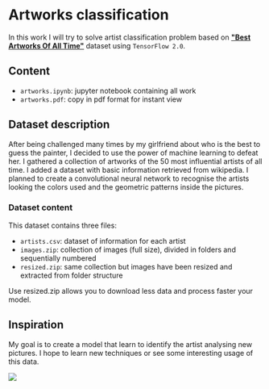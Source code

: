 # Artworks classification

In this work I will try to solve artist classification problem based on [**"Best Artworks Of All Time"**](https://www.kaggle.com/ikarus777/best-artworks-of-all-time) dataset using `TensorFlow 2.0`. 

## Content

* `artworks.ipynb`: jupyter notebook containing all work
* `artworks.pdf`: copy in pdf format for instant view

## Dataset description

After being challenged many times by my girlfriend about who is the best to guess the painter, I decided to use the power of machine learning to defeat her.
I gathered a collection of artworks of the 50 most influential artists of all time. I added a dataset with basic information retrieved from wikipedia. I planned to create a convolutional neural network to recognise the artists looking the colors used and the geometric patterns inside the pictures.

### Dataset content

This dataset contains three files:

* `artists.csv`: dataset of information for each artist
* `images.zip`: collection of images (full size), divided in folders and sequentially numbered
* `resized.zip`: same collection but images have been resized and extracted from folder structure

Use resized.zip allows you to download less data and process faster your model.

## Inspiration

My goal is to create a model that learn to identify the artist analysing new pictures. I hope to learn new techniques or see some interesting usage of this data.

![](https://sun9-51.userapi.com/c858136/v858136162/1c0b61/GwA18z9fPIg.jpg)
